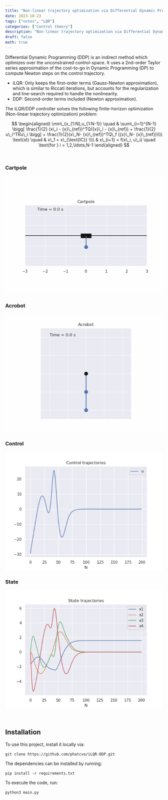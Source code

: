 ```yaml
---
title: "Non-linear trajectory optimization via Differential Dynamic Programming with the iLQR/DDP algorithm"
date: 2023-10-23
tags: ["notes", "LQR"]
categories: ["Control theory"]
description: "Non-linear trajectory optimization via Differential Dynamic Programming with the iLQR/DDP algorithm."
draft: false
math: true
---
```


Differential Dynamic Programming (DDP) is an indirect method which optimizes over the unconstrained control-space. It uses a 2nd-order Taylor series approximation of the cost-to-go in Dynamic Programming (DP) to compute Newton steps on the control trajectory.

* iLQR:  Only keeps the first-order terms (Gauss-Newton approximation), which is similar to Riccati iterations, but accounts for the regularization and line-search required to handle the nonlinearity.
* DDP: Second-order terms included (Newton approximation).

The iLQR/DDP controller solves the following finite-horizon optimization (Non-linear trajectory optimization) problem:

$$
\begin{aligned} 
\min\_{x_{1:N},u_{1:N-1}} \quad & \sum\_{i=1}^{N-1} \bigg[ \frac{1}{2} (x\_i - {x}\_{ref})^TQ({x}\_i - {x}\_{ref}) + \frac{1}{2} u\_i^TRu\_i \bigg] + \frac{1}{2}(x\_N- {x}\_{ref})^TQ\_f
({x}\_N- {x}\_{ref})\\\\
\text{st} \quad 
& x\_1 = x\_{\text{IC}} \\\\
& x\_{i+1} = f(x\_i, u\_i)  \quad \text{for } i = 1,2,\ldots,N-1  
\end{aligned}
$$

<br>

 ### Cartpole
![Cartpole](https://raw.githubusercontent.com/phatcvo/iLQR-DDP/main/images/cartpole_animation.gif)

### Acrobot
![Acrobot](https://raw.githubusercontent.com/phatcvo/iLQR-DDP/main/images/acrobot_animation.gif)

 ### Control
![Control](https://raw.githubusercontent.com/phatcvo/iLQR-DDP/main/images/control_trajectories.png)

### State
![State](https://raw.githubusercontent.com/phatcvo/iLQR-DDP/main/images/state_trajectories.png)

<br>


Installation
------------

To use this project, install it locally via:
```
git clone https://github.com/phatcvo/iLQR-DDP.git
```

The dependencies can be installed by running:
```
pip install -r requirements.txt
```

To execute the code, run:
```
python3 main.py
```

